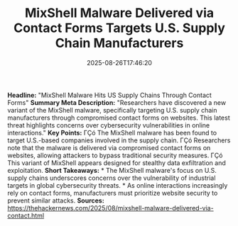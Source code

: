 ﻿---
title: "MixShell Malware Delivered via Contact Forms Targets U.S. Supply Chain Manufacturers"
date: "2025-08-26T17:46:20"
category: "Markets"
summary: ""
slug: "mixshell malware delivered via contact forms targets us supp"
source_urls:
  - "https://thehackernews.com/2025/08/mixshell-malware-delivered-via-contact.html"
seo:
  title: "MixShell Malware Delivered via Contact Forms Targets U.S. Supply Chain Manufacturers | Hash n Hedge"
  description: ""
  keywords: ["news", "markets", "brief"]
---
**Headline:** "MixShell Malware Hits US Supply Chains Through Contact Forms"  **Summary Meta Description:** "Researchers have discovered a new variant of the MixShell malware, specifically targeting U.S. supply chain manufacturers through compromised contact forms on websites. This latest threat highlights concerns over cybersecurity vulnerabilities in online interactions."  **Key Points:**  ΓÇó The MixShell malware has been found to target U.S.-based companies involved in the supply chain. ΓÇó Researchers note that the malware is delivered via compromised contact forms on websites, allowing attackers to bypass traditional security measures. ΓÇó This variant of MixShell appears designed for stealthy data exfiltration and exploitation.  **Short Takeaways:**  * The MixShell malware's focus on U.S. supply chains underscores concerns over the vulnerability of industrial targets in global cybersecurity threats. * As online interactions increasingly rely on contact forms, manufacturers must prioritize website security to prevent similar attacks.  **Sources:**  https://thehackernews.com/2025/08/mixshell-malware-delivered-via-contact.html 
